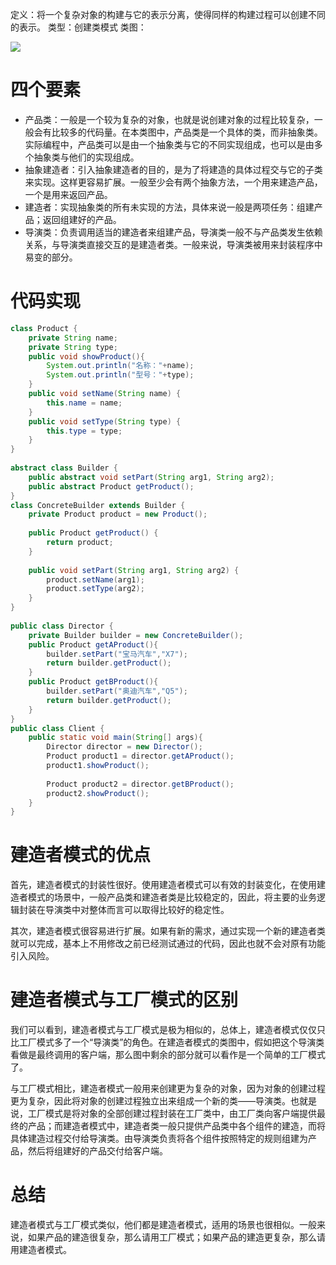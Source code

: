 定义：将一个复杂对象的构建与它的表示分离，使得同样的构建过程可以创建不同的表示。
类型：创建类模式
类图：

![](http://my.csdn.net/uploads/201203/25/1332654150_2478.jpg)

# 四个要素

- 产品类：一般是一个较为复杂的对象，也就是说创建对象的过程比较复杂，一般会有比较多的代码量。在本类图中，产品类是一个具体的类，而非抽象类。实际编程中，产品类可以是由一个抽象类与它的不同实现组成，也可以是由多个抽象类与他们的实现组成。
- 抽象建造者：引入抽象建造者的目的，是为了将建造的具体过程交与它的子类来实现。这样更容易扩展。一般至少会有两个抽象方法，一个用来建造产品，一个是用来返回产品。
- 建造者：实现抽象类的所有未实现的方法，具体来说一般是两项任务：组建产品；返回组建好的产品。
- 导演类：负责调用适当的建造者来组建产品，导演类一般不与产品类发生依赖关系，与导演类直接交互的是建造者类。一般来说，导演类被用来封装程序中易变的部分。

# 代码实现

```java
class Product {  
    private String name;  
    private String type;  
    public void showProduct(){  
        System.out.println("名称："+name);  
        System.out.println("型号："+type);  
    }  
    public void setName(String name) {  
        this.name = name;  
    }  
    public void setType(String type) {  
        this.type = type;  
    }  
}  
  
abstract class Builder {  
    public abstract void setPart(String arg1, String arg2);  
    public abstract Product getProduct();  
}  
class ConcreteBuilder extends Builder {  
    private Product product = new Product();  
      
    public Product getProduct() {  
        return product;  
    }  
  
    public void setPart(String arg1, String arg2) {  
        product.setName(arg1);  
        product.setType(arg2);  
    }  
}  
  
public class Director {  
    private Builder builder = new ConcreteBuilder();  
    public Product getAProduct(){  
        builder.setPart("宝马汽车","X7");  
        return builder.getProduct();  
    }  
    public Product getBProduct(){  
        builder.setPart("奥迪汽车","Q5");  
        return builder.getProduct();  
    }  
}  
public class Client {  
    public static void main(String[] args){  
        Director director = new Director();  
        Product product1 = director.getAProduct();  
        product1.showProduct();  
  
        Product product2 = director.getBProduct();  
        product2.showProduct();  
    }  
}  
```

# 建造者模式的优点

首先，建造者模式的封装性很好。使用建造者模式可以有效的封装变化，在使用建造者模式的场景中，一般产品类和建造者类是比较稳定的，因此，将主要的业务逻辑封装在导演类中对整体而言可以取得比较好的稳定性。

其次，建造者模式很容易进行扩展。如果有新的需求，通过实现一个新的建造者类就可以完成，基本上不用修改之前已经测试通过的代码，因此也就不会对原有功能引入风险。

# 建造者模式与工厂模式的区别

我们可以看到，建造者模式与工厂模式是极为相似的，总体上，建造者模式仅仅只比工厂模式多了一个“导演类”的角色。在建造者模式的类图中，假如把这个导演类看做是最终调用的客户端，那么图中剩余的部分就可以看作是一个简单的工厂模式了。

与工厂模式相比，建造者模式一般用来创建更为复杂的对象，因为对象的创建过程更为复杂，因此将对象的创建过程独立出来组成一个新的类——导演类。也就是说，工厂模式是将对象的全部创建过程封装在工厂类中，由工厂类向客户端提供最终的产品；而建造者模式中，建造者类一般只提供产品类中各个组件的建造，而将具体建造过程交付给导演类。由导演类负责将各个组件按照特定的规则组建为产品，然后将组建好的产品交付给客户端。

# 总结

建造者模式与工厂模式类似，他们都是建造者模式，适用的场景也很相似。一般来说，如果产品的建造很复杂，那么请用工厂模式；如果产品的建造更复杂，那么请用建造者模式。